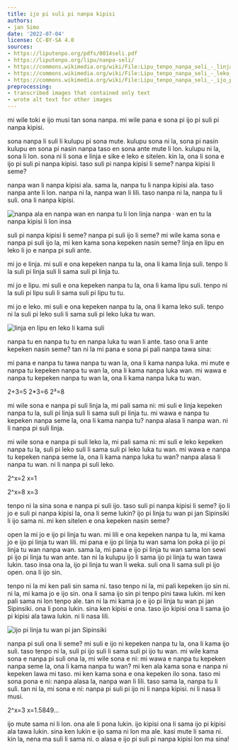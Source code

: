 ```yaml
---
title: ijo pi suli pi nanpa kipisi
authors:
- jan Simo
date: '2022-07-04'
license: CC-BY-SA 4.0
sources:
- https://liputenpo.org/pdfs/0014seli.pdf
- https://liputenpo.org/lipu/nanpa-seli/
- https://commons.wikimedia.org/wiki/File:Lipu_tenpo_nanpa_seli_-_linja_nanpa.svg
- https://commons.wikimedia.org/wiki/File:Lipu_tenpo_nanpa_seli_-_leko_nanpa.svg
- https://commons.wikimedia.org/wiki/File:Lipu_tenpo_nanpa_seli_-_ijo_pi_linja_tu_wan_pi_jan_Sipinsiki.svg
preprocessing:
- transcribed images that contained only text
- wrote alt text for other images
---
```


mi wile toki e ijo musi tan sona nanpa. mi wile pana e sona pi ijo pi suli pi nanpa kipisi.

sona nanpa li suli li kulupu pi sona mute. kulupu sona ni la, sona pi nasin kulupu en sona pi nasin nanpa taso en sona ante mute li lon. kulupu ni la, sona li lon. sona ni li sona e linja e sike e leko e sitelen. kin la, ona li sona e ijo pi suli pi nanpa kipisi. taso suli pi nanpa kipisi li seme? nanpa kipisi li seme?

nanpa wan li nanpa kipisi ala. sama la, nanpa tu li nanpa kipisi ala. taso nanpa ante li lon. nanpa ni la, nanpa wan li lili. taso nanpa ni la, nanpa tu li suli. ona li nanpa kipisi.

![nanpa ala en nanpa wan en nanpa tu li lon linja nanpa · wan en tu la nanpa kipisi li lon insa](https://upload.wikimedia.org/wikipedia/commons/a/af/Lipu_tenpo_nanpa_seli_-_linja_nanpa.svg)

suli pi nanpa kipisi li seme? nanpa pi suli ijo li seme? mi wile kama sona e nanpa pi suli ijo la, mi ken kama sona kepeken nasin seme? linja en lipu en leko li jo e nanpa pi suli ante.

mi jo e linja. mi suli e ona kepeken nanpa tu la, ona li kama linja suli. tenpo li la suli pi linja suli li sama suli pi linja tu.

mi jo e lipu. mi suli e ona kepeken nanpa tu la, ona li kama lipu suli. tenpo ni la suli pi lipu suli li sama suli pi lipu tu tu.

mi jo e leko. mi suli e ona kepeken nanpa tu la, ona li kama leko suli. tenpo ni la suli pi leko suli li sama suli pi leko luka tu wan.

![linja en lipu en leko li kama suli](https://upload.wikimedia.org/wikipedia/commons/7/70/Lipu_tenpo_nanpa_seli_-_leko_nanpa.svg)

nanpa tu en nanpa tu tu en nanpa luka tu wan li ante. taso ona li ante kepeken nasin seme? tan ni la mi pana e sona pi pali nanpa tawa sina:

mi pana e nanpa tu tawa nanpa tu wan la, ona li kama nanpa luka. mi mute e nanpa tu kepeken nanpa tu wan la, ona li kama nanpa luka wan. mi wawa e nanpa tu kepeken nanpa tu wan la, ona li kama nanpa luka tu wan.

2+3=5 2\*3=6 2³=8

mi wile sona e nanpa pi suli linja la, mi pali sama ni: mi suli e linja kepeken nanpa tu la, suli pi linja suli li sama suli pi linja tu. mi wawa e nanpa tu kepeken nanpa seme la, ona li kama nanpa tu? nanpa alasa li nanpa wan. ni li nanpa pi suli linja.

mi wile sona e nanpa pi suli leko la, mi pali sama ni: mi suli e leko kepeken nanpa tu la, suli pi leko suli li sama suli pi leko luka tu wan. mi wawa e nanpa tu kepeken nanpa seme la, ona li kama nanpa luka tu wan? nanpa alasa li nanpa tu wan. ni li nanpa pi suli leko.

2^x=2 x=1

2^x=8 x=3

tenpo ni la sina sona e nanpa pi suli ijo. taso suli pi nanpa kipisi li seme? ijo li jo e suli pi nanpa kipisi la, ona li seme lukin? ijo pi linja tu wan pi jan Sipinsiki li ijo sama ni. mi ken sitelen e ona kepeken nasin seme?

open la mi jo e ijo pi linja tu wan. mi lili e ona kepeken nanpa tu la, mi kama jo e ijo pi linja tu wan lili. mi pana e ijo pi linja tu wan sama lon poka pi ijo pi linja tu wan nanpa wan. sama la, mi pana e ijo pi linja tu wan sama lon sewi pi ijo pi linja tu wan ante. tan ni la kulupu ijo li sama ijo pi linja tu wan tawa lukin. taso insa ona la, ijo pi linja tu wan li weka. suli ona li sama suli pi ijo open. ona li ijo sin.

tenpo ni la mi ken pali sin sama ni. taso tenpo ni la, mi pali kepeken ijo sin ni. ni la, mi kama jo e ijo sin. ona li sama ijo sin pi tenpo pini tawa lukin. mi ken pali sama ni lon tenpo ale. tan ni la mi kama jo e ijo pi linja tu wan pi jan Sipinsiki. ona li pona lukin. sina ken kipisi e ona. taso ijo kipisi ona li sama ijo pi kipisi ala tawa lukin. ni li nasa lili.

![ijo pi linja tu wan pi jan Sipinsiki](https://upload.wikimedia.org/wikipedia/commons/f/f5/Lipu_tenpo_nanpa_seli_-_ijo_pi_linja_tu_wan_pi_jan_Sipinsiki.svg)

nanpa pi suli ona li seme? mi suli e ijo ni kepeken nanpa tu la, ona li kama ijo suli. taso tenpo ni la, suli pi ijo suli li sama suli pi ijo tu wan. mi wile kama sona e nanpa pi suli ona la, mi wile sona e ni: mi wawa e nanpa tu kepeken nanpa seme la, ona li kama nanpa tu wan? mi ken ala kama sona e nanpa ni kepeken lawa mi taso. mi ken kama sona e ona kepeken ilo sona. taso mi sona pona e ni: nanpa alasa la, nanpa wan li lili. taso sama la, nanpa tu li suli. tan ni la, mi sona e ni: nanpa pi suli pi ijo ni li nanpa kipisi. ni li nasa li musi.

2^x=3 x=1.5849…

ijo mute sama ni li lon. ona ale li pona lukin. ijo kipisi ona li sama ijo pi kipisi ala tawa lukin. sina ken lukin e ijo sama ni lon ma ale. kasi mute li sama ni. kin la, nena ma suli li sama ni. o alasa e ijo pi suli pi nanpa kipisi lon ma sina!